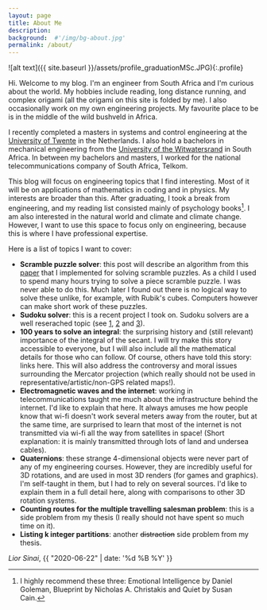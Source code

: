 ```yaml
---
layout: page
title: About Me
description:
background:  #'/img/bg-about.jpg'
permalink: /about/
---
```

![alt text]({{ site.baseurl }}/assets/profile_graduationMSc.JPG){:.profile}

Hi. Welcome to my blog. I'm an engineer from South Africa and I'm curious about the world. 
My hobbies include reading, long distance running, and complex origami (all the origami on this site is folded by me).
I also occasionally work on my own engineering projects. My favourite place to be is in the middle of the wild bushveld in Africa.

I recently completed a masters in systems and control engineering at the [University of Twente](https://www.utwente.nl/en)
in the Netherlands. I also hold a bachelors in mechanical engineering from the [University of the Witwatersrand](https://www.wits.ac.za/) in South Africa.
In between my bachelors and masters, I worked for the national telecommunications company of South Africa, Telkom.

This blog will focus on engineering topics that I find interesting. Most of it will be on applications of mathematics in coding and in physics. 
My interests are broader than this. After graduating, I took a break from engineering, and my reading list consisted mainly of psychology books[^1]. 
I am also interested in the natural world and climate and climate change.
However, I want to use this space to focus only on engineering, because this is where I have professional expertise.

Here is a list of topics I want to cover:  
+ **Scramble puzzle solver**: this post will describe an algorithm from this [paper][scramble_algorithm] that I implemented for solving scramble puzzles. 
As a child I used to spend many hours trying to solve a  piece scramble puzzle. I was never able to do this. Much later I found out there is no logical
way to solve these unlike, for example, with Rubik's cubes. Computers however can make short work of these puzzles. 
+ **Sudoku solver**: this is a recent project I took on. Sudoku solvers are a well reserached topic (see [1][sudoku_ali], [2][sudoku_norvig] and [3][sudoku_stuart]).  
+ **100 years to solve an integral**: the surprising history and (still relevant) importance of the integral of the secant. I will try make this 
story accessible to everyone, but I will also include all the mathematical details for those who can follow. Of course, others have told this story: links here. 
This will also address the controversy and moral issues surrounding the Mercator projection (which really should not be used in representative/artistic/non-GPS related maps!).  
+ **Electromagnetic waves and the internet**: working in telecommunications taught me much about the infrastructure behind the internet. I'd like to explain that here. 
It always amuses me how people know that wi-fi doesn't work several meters away from the router, but at the same time, are surprised to learn that most of the internet is not
transmitted via wi-fi all the way from satellites in space! (Short explanation: it is mainly transmitted through lots of land and undersea cables).
+ **Quaternions**: these strange 4-dimensional objects were never part of any of my engineering courses. However, they are incredibly useful for 3D rotations, and are used in most
3D renders (for games and graphics). I'm self-taught in them, but I had to rely on several sources. I'd like to explain them in a full detail here, along with 
comparisons to other 3D rotation systems.
+ **Counting routes for the multiple travelling salesman problem**: this is a side problem from my thesis (I really should not have spent so much time on it).
+ **Listing k integer partitions**: another ~~distraction~~ side problem from my thesis.

_Lior Sinai_, {{ "2020-06-22" | date: '%d %B %Y' }}

[^1]: I highly recommend these three: Emotional Intelligence by Daniel Goleman, Blueprint by Nicholas A. Christakis and Quiet by Susan Cain.

[scramble_algorithm]: http://citeseerx.ist.psu.edu/viewdoc/download?doi=10.1.1.953.6583&rep=rep1&type=pdf
[sudoku_norvig]: https://norvig.com/sudoku.html 
[sudoku_stuart]: https://www.sudokuwiki.org/sudoku.htm
[sudoku_ali]: https://dev.to/aspittel/how-i-finally-wrote-a-sudoku-solver-177g
